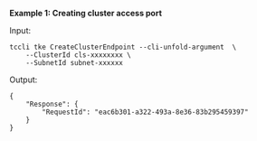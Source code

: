 **Example 1: Creating cluster access port**



Input: 

```
tccli tke CreateClusterEndpoint --cli-unfold-argument  \
    --ClusterId cls-xxxxxxxx \
    --SubnetId subnet-xxxxxx
```

Output: 
```
{
    "Response": {
        "RequestId": "eac6b301-a322-493a-8e36-83b295459397"
    }
}
```

